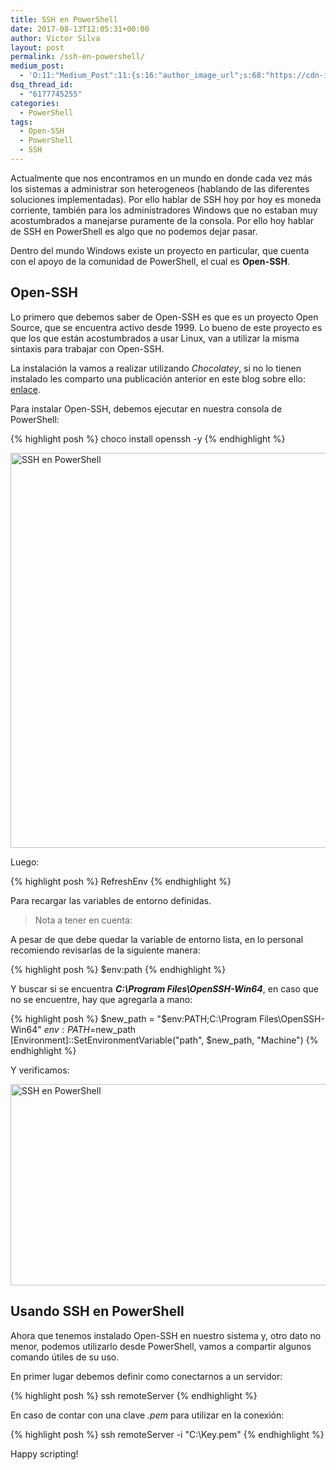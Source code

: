 ```yaml
---
title: SSH en PowerShell
date: 2017-08-13T12:05:31+00:00
author: Victor Silva
layout: post
permalink: /ssh-en-powershell/
medium_post:
  - 'O:11:"Medium_Post":11:{s:16:"author_image_url";s:68:"https://cdn-images-1.medium.com/fit/c/200/200/0*Sz3Js055VwE6KyPu.jpg";s:10:"author_url";s:33:"https://medium.com/@vmsilvamolina";s:11:"byline_name";N;s:12:"byline_email";N;s:10:"cross_link";s:2:"no";s:2:"id";s:12:"9702f1cf2854";s:21:"follower_notification";s:3:"yes";s:7:"license";s:19:"all-rights-reserved";s:14:"publication_id";s:2:"-1";s:6:"status";s:6:"public";s:3:"url";s:64:"https://medium.com/@vmsilvamolina/ssh-en-powershell-9702f1cf2854";}'
dsq_thread_id:
  - "6177745255"
categories:
  - PowerShell
tags:
  - Open-SSH
  - PowerShell
  - SSH
---
```


Actualmente que nos encontramos en un mundo en donde cada vez más los sistemas a administrar son heterogeneos (hablando de las diferentes soluciones implementadas). Por ello hablar de SSH hoy por hoy es moneda corriente, también para los administradores Windows que no estaban muy acostumbrados a manejarse puramente de la consola. Por ello hoy hablar de SSH en PowerShell es algo que no podemos dejar pasar.

Dentro del mundo Windows existe un proyecto en particular, que cuenta con el apoyo de la comunidad de PowerShell, el cual es **Open-SSH**.

## Open-SSH

Lo primero que debemos saber de Open-SSH es que es un proyecto Open Source, que se encuentra activo desde 1999. Lo bueno de este proyecto es que los que están acostumbrados a usar Linux, van a utilizar la misma sintaxis para trabajar con Open-SSH.

La instalación la vamos a realizar utilizando _Chocolatey_, si no lo tienen instalado les comparto una publicación anterior en este blog sobre ello: [enlace](http://blog.victorsilva.com.uy/chocolatey/).

Para instalar Open-SSH, debemos ejecutar en nuestra consola de PowerShell:

{% highlight posh %}
choco install openssh -y
{% endhighlight %}

<img src="https://cu2uww-ch3302.files.1drv.com/y4mbfWGVLezj5iq_LnTx2031plu5_-K0byrhNDp-nRaJmVjvTWVpQqp41k4aF1DY-eH5ZEQ5q9D36B_pUWwHwOKabskd0uMeJBc3GVIZewoOXusrf7TyFeB8Q8iHHUF9TTRNfDWZ86m_ur3abQE49iLB4EMddSafOr8pZycP0yzCmH59LZfLbhbGeGTN9slXq5u8aO9k8a0HXSGY5rNd4WcVQ?width=859&#038;height=632&#038;cropmode=none" width="859" height="632" alt="SSH en PowerShell" class="alignnone size-full" />

Luego:

{% highlight posh %}
RefreshEnv
{% endhighlight %}
    

Para recargar las variables de entorno definidas.

> Nota a tener en cuenta:

A pesar de que debe quedar la variable de entorno lista, en lo personal recomiendo revisarlas de la siguiente manera:

{% highlight posh %}
$env:path
{% endhighlight %}

Y buscar si se encuentra **_C:\Program Files\OpenSSH-Win64_**, en caso que no se encuentre, hay que agregarla a mano:

{% highlight posh %}
$new_path = "$env:PATH;C:\Program Files\OpenSSH-Win64"
$env:PATH=$new_path
[Environment]::SetEnvironmentVariable("path", $new_path, "Machine")
{% endhighlight %}
    

Y verificamos:

<img src="https://cu2tww-ch3302.files.1drv.com/y4mUXOoUXq3GfWActLI2Q0-5ujHFwRESnFjxUPVbyNRg7_KQBncjhpPfLNqJ3V_N4r_yv-obFQdoryumxxY5JWj5eA_XPOv02gageaR1XaHu6d3QDV3YMWmX4YAVX4NnE3xLrexY6Xd9m2_bthGvhGI6R_olTfvPPjs97gnbxeSnes7wWJH1jl3oANoaWuIxYIcZJC9stv8IJr5HyGFXzkyvA?width=859&#038;height=322&#038;cropmode=none" width="859" height="322" alt="SSH en PowerShell" class="alignnone size-full" />

## Usando SSH en PowerShell

Ahora que tenemos instalado Open-SSH en nuestro sistema y, otro dato no menor, podemos utilizarlo desde PowerShell, vamos a compartir algunos comando útiles de su uso.

En primer lugar debemos definir como conectarnos a un servidor:

{% highlight posh %}
ssh remoteServer
{% endhighlight %}

En caso de contar con una clave _.pem_ para utilizar en la conexión:

{% highlight posh %}
ssh remoteServer -i "C:\Key.pem"
{% endhighlight %}

Happy scripting!